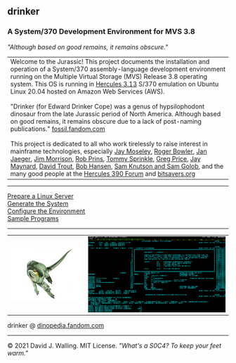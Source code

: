 ## drinker

### A System/370 Development Environment for MVS 3.8
<i>"Although based on good remains, it remains obscure."</i>

<table><tr><td>Welcome to the Jurassic! This project documents the installation and operation of a System/370 assembly-language development environment running on the Multiple Virtual Storage (MVS) Release 3.8 operating system. This OS is running in <a href="http://www.hercules-390.eu/">Hercules 3.13</a> S/370 emulation on Ubuntu Linux 20.04 hosted on Amazon Web Services (AWS).<br><br>"Drinker (for Edward Drinker Cope) was a genus of hypsilophodont dinosaur from the late Jurassic period of North America. Although based on good remains, it remains obscure due to a lack of post-naming publications."  <a href="https://fossil.fandom.com/wiki/Drinker">fossil.fandom.com</a><br><br>This project is dedicated to all who work tirelessly to raise interest in mainframe technologies, especially <a href="http://jaymoseley.com/hercules">Jay Moseley</a>, <a href="http://www.rogerbowler.fr/hercules.htm">Roger Bowler</a>, <a href="http://www.cbttape.org/~jjaeger/">Jan Jaeger</a>, <a href="http://cbttape.org/~jmorrison/">Jim Morrison</a>, <a href="http://www.prince-webdesign.nl/index.php/software/rpf-english-version">Rob Prins</a>, <a href="http://tommysprinkle.com">Tommy Sprinkle</a>, <a href="http://prycroft6.com.au">Greg Price</a>, <a href="http://www.conmicro.com/">Jay Maynard</a>, <a href="http://www.softdevlabs.com/index.html">David Trout</a>, <a href="https://hansen-family.com/mvs/">Bob Hansen</a>, <a href="https://cbttape.org">Sam Knutson and Sam Golob</a>, and the many good people at the <a href="https://hercules-390.groups.io/g/group">Hercules 390 Forum</a> and <a href="http://bitsavers.org">bitsavers.org</a></td></tr></table><hr>

[Prepare a Linux Server](docs/Linux.md)  
[Generate the System](docs/MVS.md)  
[Configure the Environment](docs/Development.md)  
[Sample Programs](docs/Samples.md)

<hr><table width=100%><tr><td><img src="images/drinker.png"></td><td><img src="images/tso.png"></td></tr></table>
drinker @ <a href="https://dinopedia.fandom.com/wiki/Drinker">dinopedia.fandom.com</a><hr>

&copy; 2021 David J. Walling. MIT License. <i>"What's a S0C4? To keep your feet warm."</i>
